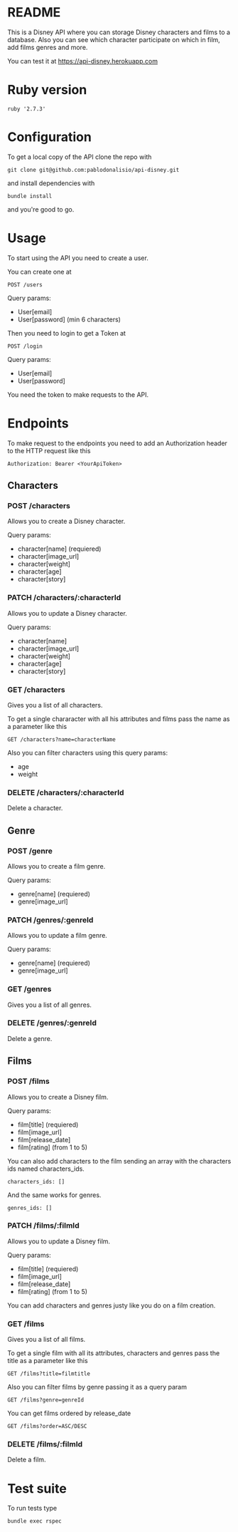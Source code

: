 # README

This is a Disney API where you can storage Disney characters and films to a database. Also you can
see which character participate on which in film, add films genres and more.

You can test it at https://api-disney.herokuapp.com

# Ruby version

`ruby '2.7.3'`

# Configuration

To get a local copy of the API clone the repo with

`git clone git@github.com:pablodonalisio/api-disney.git`

and install dependencies with

`bundle install`

and you're good to go.

# Usage

To start using the API you need to create a user.

You can create one at

`POST /users`

Query params:

- User[email]
- User[password] (min 6 characters)

Then you need to login to get a Token at

`POST /login`

Query params:

- User[email]
- User[password]

You need the token to make requests to the API.

# Endpoints

To make request to the endpoints you need to add an Authorization header to the HTTP request
like this

`Authorization: Bearer <YourApiToken>`

## Characters

### POST /characters

Allows you to create a Disney character.

Query params:

- character[name] (requiered)
- character[image_url]
- character[weight]
- character[age]
- character[story]

### PATCH /characters/:characterId

Allows you to update a Disney character.

Query params:

- character[name]
- character[image_url]
- character[weight]
- character[age]
- character[story]

### GET /characters

Gives you a list of all characters.

To get a single chararacter with all his attributes and films
pass the name as a parameter like this

`GET /characters?name=characterName`

Also you can filter characters using this query params:

- age
- weight

### DELETE /characters/:characterId

Delete a character.

## Genre

### POST /genre

Allows you to create a film genre.

Query params:

- genre[name] (requiered)
- genre[image_url]

### PATCH /genres/:genreId

Allows you to update a film genre.

Query params:

- genre[name] (requiered)
- genre[image_url]

### GET /genres

Gives you a list of all genres.

### DELETE /genres/:genreId

Delete a genre.

## Films

### POST /films

Allows you to create a Disney film.

Query params:

- film[title] (requiered)
- film[image_url]
- film[release_date]
- film[rating] (from 1 to 5)

You can also add characters to the film sending an array with the characters ids named characters_ids.

`characters_ids: []`

And the same works for genres.

`genres_ids: []`

### PATCH /films/:filmId

Allows you to update a Disney film.

Query params:

- film[title] (requiered)
- film[image_url]
- film[release_date]
- film[rating] (from 1 to 5)

You can add characters and genres justy like you do on a film creation.

### GET /films

Gives you a list of all films.

To get a single film with all its attributes, characters and genres
pass the title as a parameter like this

`GET /films?title=filmtitle`

Also you can filter films by genre passing it as a query param

`GET /films?genre=genreId`

You can get films ordered by release_date

`GET /films?order=ASC/DESC`

### DELETE /films/:filmId

Delete a film.

# Test suite

To run tests type

`bundle exec rspec`
